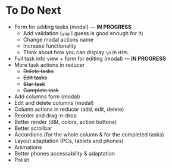# To Do Next

- Form for adding tasks (modal) &mdash; **IN PROGRESS**
  - Add validation (`yup` I guess is good enough for it)
  - Change modal actions name
  - Increase functionality
  - Think about how you can display `\n` in `HTML`
- Full task info view + form for editing (modal) &mdash; **IN PROGRESS**
- More task actions in reducer
  - ~~Delete tasks~~
  - ~~Edit tasks~~
  - ~~Star task~~
  - ~~Complete task~~
- Add columns form (modal)
- Edit and delete columns (modal)
- Column actions in reducer (add, edit, delete)
- Reorder and drag-n-drop
- Better render (d&t, colors, action buttons)
- Better scrollbar
- Accordions (for the whole column & for the completed tasks)
- Layout adaptation (PCs, tablets and phones)
- Animations
- Better phones accessability & adaptation
- Polish
